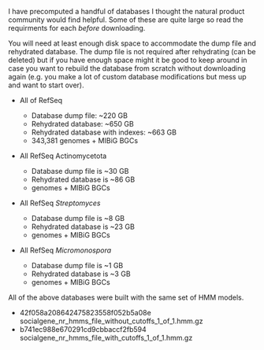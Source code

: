 I have precomputed a handful of databases I thought the natural product community would find helpful. Some of these are quite large so read the requirments for each *before* downloading.


You will need at least enough disk space to accommodate the dump file and rehydrated database. The dump file is not required after rehydrating (can be deleted) but if you have enough space might it be good to keep around in case you want to rebuild the database from scratch without downloading again (e.g. you make a lot of custom database modifications but mess up and want to start over).

- All of RefSeq
    - Database dump file: ~220 GB
    - Rehydrated database: ~650 GB
    - Rehydrated database with indexes: ~663 GB
    - 343,381 genomes + MIBiG BGCs


- All RefSeq Actinomycetota
    - Database dump file is ~30 GB
    - Rehydrated database is ~86 GB
    -  genomes + MIBiG BGCs

- All RefSeq *Streptomyces*
    - Database dump file is ~8 GB
    - Rehydrated database is ~23 GB
    -  genomes + MIBiG BGCs

- All RefSeq *Micromonospora*
    - Database dump file is ~1 GB
    - Rehydrated database is ~3 GB
    -  genomes + MIBiG BGCs


All of the above databases were built with the same set of HMM models.

- 42f058a208642475823558f052b5a08e  socialgene_nr_hmms_file_without_cutoffs_1_of_1.hmm.gz
- b741ec988e670291cd9cbbaccf2fb594  socialgene_nr_hmms_file_with_cutoffs_1_of_1.hmm.gz
